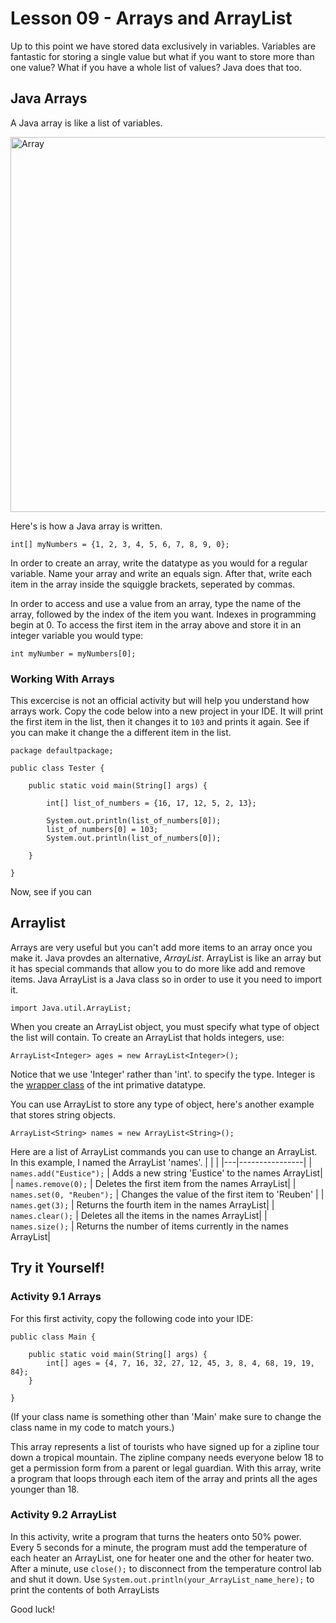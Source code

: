 # Lesson 09 - Arrays and ArrayList

Up to this point we have stored data exclusively in variables. Variables are fantastic for storing a single value but what if you want to store more than one value? What if you have a whole list of values? Java does that too.

## Java Arrays
A Java array is like a list of variables.

<img src="https://i.imgur.com/jRdhUnz.png" alt="Array" width=600 />

Here's is how a Java array is written.
```
int[] myNumbers = {1, 2, 3, 4, 5, 6, 7, 8, 9, 0};
```

In order to create an array, write the datatype as you would for a regular variable. Name your array and write an equals sign. After that, write each item in the array inside the squiggle brackets, seperated by commas.

In order to access and use a value from an array, type the name of the array, followed by the index of the item you want. Indexes in programming begin at 0. To access the first item in the array above and store it in an integer variable you would type:
```
int myNumber = myNumbers[0];
```

### Working With Arrays

This excercise is not an official activity but will help you understand how arrays work. Copy the code below into a new project in your IDE. It will print the first item in the list, then it changes it to ```103``` and prints it again. See if you can make it change the a different item in the list.

```
package defaultpackage;

public class Tester {

	public static void main(String[] args) {

		int[] list_of_numbers = {16, 17, 12, 5, 2, 13};
		
		System.out.println(list_of_numbers[0]);
		list_of_numbers[0] = 103;
		System.out.println(list_of_numbers[0]);
		
	}

}
```
Now, see if you can 
## Arraylist

Arrays are very useful but you can't add more items to an array once you make it. Java provdes an alternative, *ArrayList*. ArrayList is like an array but it has special commands that allow you to do more like add and remove items. Java ArrayList is a Java class so in order to use it you need to import it.
```
import Java.util.ArrayList;
```
When you create an ArrayList object, you must specify what type of object the list will contain. To create an ArrayList that holds integers, use:
```
ArrayList<Integer> ages = new ArrayList<Integer>();
```
Notice that we use 'Integer' rather than 'int'. to specify the type. Integer is the [wrapper class](https://www.w3schools.com/java/java_wrapper_classes.asp) of the int primative datatype.

You can use ArrayList to store any type of object, here's another example that stores string objects.
```
ArrayList<String> names = new ArrayList<String>();
```
Here are a list of ArrayList commands you can use to change an ArrayList. In this example, I named the ArrayList 'names'.
|   |                |
|---|----------------|
| ```names.add("Eustice");``` | Adds a new string 'Eustice' to the names ArrayList|
| ```names.remove(0);``` | Deletes the first item from the names ArrayList|
| ```names.set(0, "Reuben");``` | Changes the value of the first item to 'Reuben' |
| ```names.get(3);``` | Returns the fourth item in the names ArrayList| 
| ```names.clear();``` | Deletes all the items in the names ArrayList| 
| ```names.size();``` | Returns the number of items currently in the names ArrayList| 

## Try it Yourself!
### Activity 9.1 Arrays
For this first activity, copy the following code into your IDE:
```
public class Main {

	public static void main(String[] args) {
		int[] ages = {4, 7, 16, 32, 27, 12, 45, 3, 8, 4, 68, 19, 19, 84};
	}

}
```

(If your class name is something other than 'Main' make sure to change the class name in my code to match yours.)

This array represents a list of tourists who have signed up for a zipline tour down a tropical mountain. The zipline company needs everyone below 18 to get a permission form from a parent or legal guardian. With this array, write a program that loops through each item of the array and prints all the ages younger than 18.

### Activity 9.2 ArrayList

In this activity, write a program that turns the heaters onto 50% power. Every 5 seconds for a minute, the program must add the temperature of each heater an ArrayList, one for heater one and the other for heater two. After a minute, use ```close();``` to disconnect from the temperature control lab and shut it down. Use ```System.out.println(your_ArrayList_name_here);``` to print the contents of both ArrayLists

Good luck!